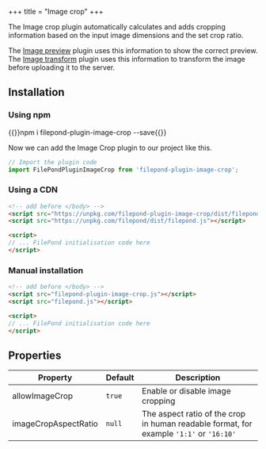 +++
title = "Image crop"
+++

The Image crop plugin automatically calculates and adds cropping information based on the input image dimensions and the set crop ratio.

The [Image preview](../image-preview) plugin uses this information to show the correct preview. The [Image transform](../image-transform) plugin uses this information to transform the image before uploading it to the server.

## Installation

### Using npm

{{<cmd>}}npm i filepond-plugin-image-crop --save{{</cmd>}}

Now we can add the Image Crop plugin to our project like this.

```js
// Import the plugin code
import FilePondPluginImageCrop from 'filepond-plugin-image-crop';
```


### Using a CDN

```html
<!-- add before </body> -->
<script src="https://unpkg.com/filepond-plugin-image-crop/dist/filepond-plugin-image-crop.js"></script>
<script src="https://unpkg.com/filepond/dist/filepond.js"></script>

<script>
// ... FilePond initialisation code here
</script>
```

### Manual installation

```html
<!-- add before </body> -->
<script src="filepond-plugin-image-crop.js"></script>
<script src="filepond.js"></script>

<script>
// ... FilePond initialisation code here
</script>
```

## Properties

| Property             | Default | Description                                                                             |
| -------------------- | ------- | --------------------------------------------------------------------------------------- |
| allowImageCrop       | `true`  | Enable or disable image cropping                                                        |
| imageCropAspectRatio | `null`  | The aspect ratio of the crop in human readable format, for example `'1:1'` or `'16:10'` |
